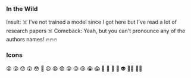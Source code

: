 ### In the Wild

Insult: ☠️ I've not trained a model since I got here  but I've read a lot of research papers ☠️
Comeback: Yeah, but you can't pronounce any of the authors names! 🔥🔥🔥

### Icons
😵
😮
😯
😲
😳 
🥺 
😦 
😧 
😨
😰 
😥
😢 
😭
😱
🥶
👹 
👺
👻
👽
🙅‍♂️
🙅‍♀️
